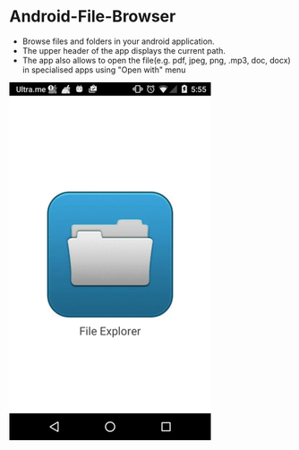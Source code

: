 # Android-File-Browser
- Browse files and folders in your android application.
- The upper header of the app displays the current path.
- The app also allows to open the file(e.g. pdf, jpeg, png, .mp3, doc, docx) in specialised apps using "Open with" menu

![Alt text](/raw/output_2FGjqi.gif?raw=true "Home Screen")

